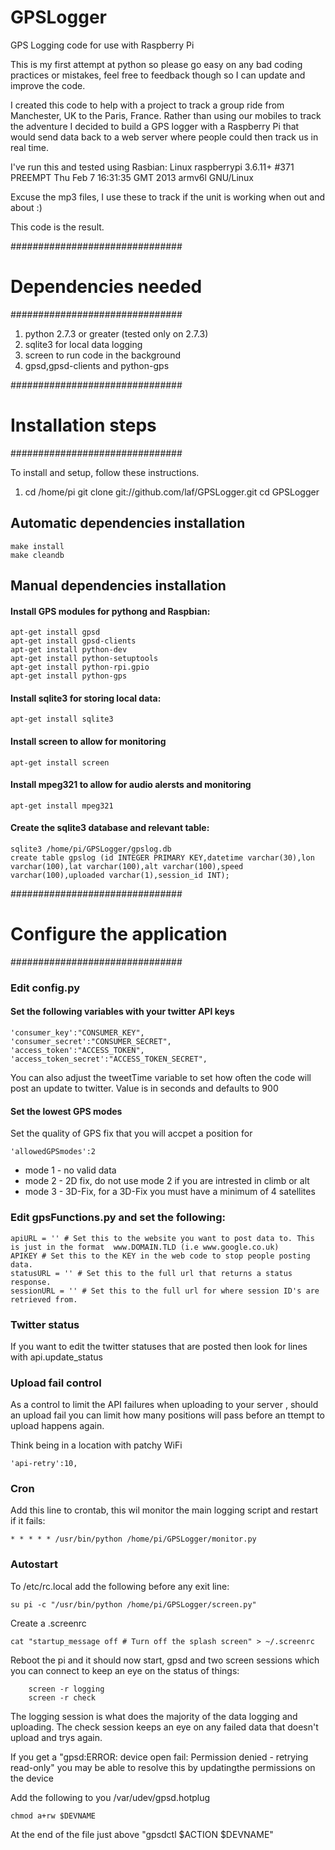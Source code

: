 GPSLogger
=========

GPS Logging code for use with Raspberry Pi

This is my first attempt at python so please go easy on any bad coding practices or mistakes, feel free to feedback though so I can update and improve the code.

I created this code to help with a project to track a group ride from Manchester, UK to the Paris, France.
Rather than using our mobiles to track the adventure I decided to build a GPS logger with a Raspberry Pi that would send data back to a web server where people could then track us in real time.

I've run this and tested using Rasbian:
Linux raspberrypi 3.6.11+ #371 PREEMPT Thu Feb 7 16:31:35 GMT 2013 armv6l GNU/Linux

Excuse the mp3 files, I use these to track if the unit is working when out and about :)

This code is the result.

###############################
# Dependencies needed         #
###############################

1. python 2.7.3 or greater (tested only on 2.7.3)
2. sqlite3 for local data logging
3. screen to run code in the background
4. gpsd,gpsd-clients and python-gps

###############################
# Installation steps          #
###############################

To install and setup, follow these instructions.

1.  cd /home/pi
    git clone git://github.com/laf/GPSLogger.git
    cd GPSLogger


## Automatic dependencies installation

```
make install
make cleandb
```

## Manual dependencies installation

#### Install GPS modules for pythong and Raspbian:

```
apt-get install gpsd
apt-get install gpsd-clients
apt-get install python-dev
apt-get install python-setuptools
apt-get install python-rpi.gpio
apt-get install python-gps
```

#### Install sqlite3 for storing local data:

````
apt-get install sqlite3
````

#### Install screen to allow for monitoring
````
apt-get install screen
````

#### Install mpeg321 to allow for audio alersts and monitoring
````
apt-get install mpeg321
````

#### Create the sqlite3 database and relevant table:

````
sqlite3 /home/pi/GPSLogger/gpslog.db
create table gpslog (id INTEGER PRIMARY KEY,datetime varchar(30),lon varchar(100),lat varchar(100),alt varchar(100),speed varchar(100),uploaded varchar(1),session_id INT);
````

###############################
# Configure the application   #
###############################

### Edit config.py

#### Set the following variables with your twitter API keys
````
'consumer_key':"CONSUMER_KEY",
'consumer_secret':"CONSUMER_SECRET",
'access_token':"ACCESS_TOKEN",
'access_token_secret':"ACCESS_TOKEN_SECRET",
````

You can also adjust the tweetTime variable to set how often the code will post an update to twitter. Value is in seconds and defaults to 900

#### Set the lowest GPS modes

Set the quality of GPS fix that you will accpet a position for
````
'allowedGPSmodes':2
````
* mode 1 - no valid data
* mode 2 - 2D fix, do not use mode 2 if you are intrested in climb or alt
* mode 3 - 3D-Fix, for a 3D-Fix you must have a minimum of 4 satellites

### Edit gpsFunctions.py and set the following:
    apiURL = '' # Set this to the website you want to post data to. This is just in the format  www.DOMAIN.TLD (i.e www.google.co.uk)
    APIKEY # Set this to the KEY in the web code to stop people posting data.
    statusURL = '' # Set this to the full url that returns a status response.
    sessionURL = '' # Set this to the full url for where session ID's are retrieved from.

### Twitter status
If you want to edit the twitter statuses that are posted then look for lines with api.update_status

### Upload fail control

As a control to limit the API failures when uploading to your server , should an upload fail you can limit how many positions will pass before an ttempt to upload happens again.

Think being in a location with patchy WiFi
````
'api-retry':10,
````

### Cron
 Add this line to crontab, this wil monitor the main logging script and restart if it fails:
````
* * * * * /usr/bin/python /home/pi/GPSLogger/monitor.py
````
### Autostart
 To /etc/rc.local add the following before any exit line:
````
su pi -c "/usr/bin/python /home/pi/GPSLogger/screen.py"
````

Create a .screenrc
````
cat "startup_message off # Turn off the splash screen" > ~/.screenrc 
````

Reboot the pi and it should now start, gpsd and two screen sessions which you can connect to keep an eye on the status of things:
```
    screen -r logging
    screen -r check
```

The logging session is what does the majority of the data logging and uploading. The check session keeps an eye on any failed data that doesn't upload and trys again.

If you get a "gpsd:ERROR: device open fail: Permission denied - retrying read-only" you may be able to resolve this by updatingthe permissions on the device

Add the following to you /var/udev/gpsd.hotplug
```
chmod a+rw $DEVNAME
```
At the end of the file just above "gpsdctl $ACTION $DEVNAME"
